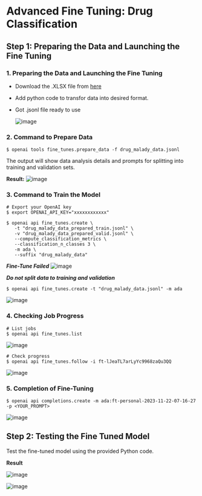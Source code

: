 # Advanced Fine Tuning: Drug Classification
## Step 1: Preparing the Data and Launching the Fine Tuning
### 1. Preparing the Data and Launching the Fine Tuning

* Download the .XLSX file from [here](https://www.kaggle.com/datasets/saratchendra/medicine-recommendation/)
* Add python code to transfor data into desired format.
* Got .jsonl file ready to use
  
  ![image](https://github.com/SharonCao0920/fine-tune/assets/54694766/aa5756b1-eb8c-48c1-b450-d80146ef2af1)

### 2. Command to Prepare Data
```
$ openai tools fine_tunes.prepare_data -f drug_malady_data.jsonl
```
      
The output will show data analysis details and prompts for splitting into training and validation sets.

**Result:**
![image](https://github.com/SharonCao0920/fine-tune/assets/54694766/6ab8850e-3e9b-4c1e-84d6-48c9fab4d292)

### 3. Command to Train the Model
```
# Export your OpenAI key
$ export OPENAI_API_KEY="xxxxxxxxxxxx"

$ openai api fine_tunes.create \
   -t "drug_malady_data_prepared_train.jsonl" \
   -v "drug_malady_data_prepared_valid.jsonl" \
   --compute_classification_metrics \
   --classification_n_classes 3 \
   -m ada \
   --suffix "drug_malady_data"
```
***Fine-Tune Failed***
![image](https://github.com/SharonCao0920/fine-tune/assets/54694766/7b0d3ab5-f7eb-4c68-b8c1-cd0a6a6278ae)

***Do not split data to training and validation***
```
$ openai api fine_tunes.create -t "drug_malady_data.jsonl" -m ada
```
![image](https://github.com/SharonCao0920/fine-tune/assets/54694766/5d03e297-c17f-48d4-8d57-0bacdb316b2e)

### 4. Checking Job Progress
```
# List jobs
$ openai api fine_tunes.list
```
![image](https://github.com/SharonCao0920/fine-tune/assets/54694766/08d2ed14-686c-40cc-a0d1-4dbbabc375c3)

```
# Check progress
$ openai api fine_tunes.follow -i ft-lJeaTL7arLyYc9968zaQu3QQ
```
![image](https://github.com/SharonCao0920/fine-tune/assets/54694766/e874d5d9-8ec5-4c8e-a44d-25047539dcf0)

### 5. Completion of Fine-Tuning
```
$ openai api completions.create -m ada:ft-personal-2023-11-22-07-16-27 -p <YOUR_PROMPT>
```

![image](https://github.com/SharonCao0920/fine-tune/assets/54694766/4121da5f-36f1-4a37-8f7b-c77b8e184291)


## Step 2: Testing the Fine Tuned Model

Test the fine-tuned model using the provided Python code.

**Result**

![image](https://github.com/SharonCao0920/fine-tune/assets/54694766/afbf0da1-76a1-4102-be15-1c992cd4baed)

![image](https://github.com/SharonCao0920/fine-tune/assets/54694766/921a4c42-d066-4917-9210-3a9eb575c037)
